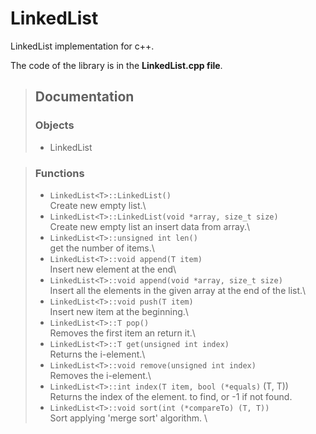 # LinkedList
LinkedList implementation for c++.

The code of the library is in the **LinkedList.cpp file**.


> ## Documentation
>
> ### Objects
> - LinkedList<T>

> ### Functions
> - `LinkedList<T>::LinkedList()`\
>   Create new empty list.\
> - `LinkedList<T>::LinkedList(void *array, size_t size)`\
>   Create new empty list an insert data from array.\
> - `LinkedList<T>::unsigned int len()`\
>   get the number of items.\
> - `LinkedList<T>::void append(T item)`\
>   Insert new element at the end\
> - `LinkedList<T>::void append(void *array, size_t size)`\
>   Insert all the elements in the given array at the end of the list.\
> - `LinkedList<T>::void push(T item)`\
>   Insert new item at the beginning.\
> - `LinkedList<T>::T pop()`\
>   Removes the first item an return it.\
> - `LinkedList<T>::T get(unsigned int index)`\
>   Returns the i-element.\
> - `LinkedList<T>::void remove(unsigned int index)`\
>   Removes the i-element.\
> - `LinkedList<T>::int index(T item, bool (*equals)` (T, T))\
>   Returns the index of the element. to find, or -1 if not found.
> - `LinkedList<T>::void sort(int (*compareTo) (T, T))`\
>   Sort applying 'merge sort' algorithm. \
###